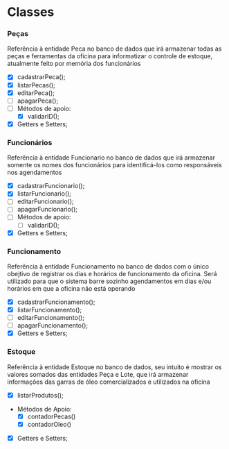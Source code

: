 # Classes

### Peças

Referência à entidade Peca no banco de dados que irá armazenar todas as peças e ferramentas da oficina para informatizar o controle de estoque, atualmente feito por memória dos funcionários

- [X]  cadastrarPeca();
- [X]  listarPecas();
- [X]  editarPeca();
- [ ]  apagarPeca();
- [ ]  Métodos de apoio:
    - [X]  validarID();
- [X]  Getters e Setters;

### Funcionários
Referência à entidade Funcionario no banco de dados que irá armazenar somente os nomes dos funcionários para identificá-los como responsáveis nos agendamentos

- [X]  cadastrarFuncionario();
- [X]  listarFuncionario();
- [ ]  editarFuncionario();
- [ ]  apagarFuncionario();
- [ ]  Métodos de apoio:
    - [ ]  validarID();
- [X]  Getters e Setters;

### Funcionamento
Referência à entidade Funcionamento no banco de dados com o único obejtivo de registrar os dias e horários de funcionamento da oficina. Será utilizado para que o sistema barre sozinho agendamentos em dias e/ou horários em que a oficina não está operando

- [X]  cadastrarFuncionamento();
- [X]  listarFuncionamento();
- [ ]  editarFuncionamento();
- [ ]  apagarFuncionamento();
- [X]  Getters e Setters;

### Estoque
Referência à entidade Estoque no banco de dados, seu intuito é mostrar os valores somados das entidades Peça e Lote, que irá armazenar informações das garras de óleo comercializados e utilizados na oficina

- [X]  listarProdutos();
- Métodos de Apoio:
    - [X]  contadorPecas()
    - [X]  contadorOleo()  
- [X]  Getters e Setters;
